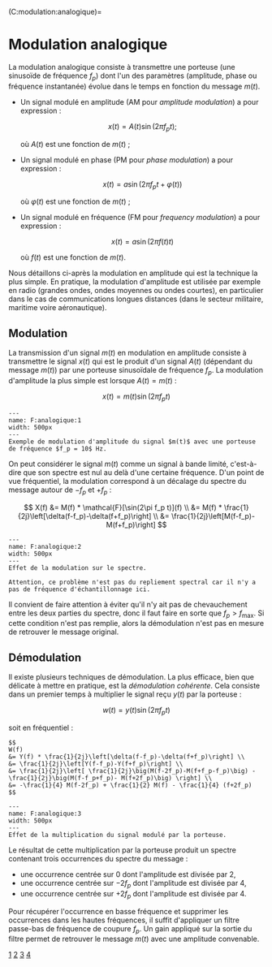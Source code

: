 (C:modulation:analogique)=
# Modulation analogique


La modulation analogique consiste à transmettre une porteuse (une sinusoïde de fréquence $f_p$)
dont l'un des paramètres (amplitude, phase ou fréquence instantanée) évolue dans le temps en fonction du message $m(t)$.
* Un signal modulé en amplitude (AM pour _amplitude modulation_) a pour expression :

  $$
  x(t) = A(t) \sin(2\pi f_p t) ;
  $$

  où $A(t)$ est une fonction de $m(t)$ ;
  
* Un signal modulé en phase (PM pour _phase modulation_) a pour expression :

  $$
  x(t) = a \sin(2\pi f_p t + \varphi(t))
  $$

  où $\varphi(t)$ est une fonction de $m(t)$ ;

* Un signal modulé en fréquence (FM pour _frequency modulation_) a pour expression :

  $$
  x(t) = a \sin(2\pi f(t) t)
  $$

  où $f(t)$ est une fonction de $m(t)$.

Nous détaillons ci-après la modulation en amplitude qui est la technique la plus simple.
En pratique, la modulation d'amplitude est utilisée par exemple en radio
(grandes ondes, ondes moyennes ou ondes courtes),
en particulier dans le cas de communications longues distances
(dans le secteur militaire, maritime voire aéronautique).

## Modulation

La transmission d'un signal $m(t)$ en modulation en amplitude consiste à transmettre le signal $x(t)$
qui est le produit d'un signal $A(t)$ (dépendant du message $m(t)$) par une porteuse sinusoïdale de fréquence $f_p$.
La modulation d'amplitude la plus simple est lorsque $A(t) = m(t)$ :

$$
x(t) = m(t) \sin(2\pi f_p t)
$$

```{figure} modulation-analogique-1.svg
---
name: F:analogique:1
width: 500px
---
Exemple de modulation d'amplitude du signal $m(t)$ avec une porteuse de fréquence $f_p = 10$ Hz.
```

On peut considérer le signal $m(t)$ comme un signal à bande limité,
c'est-à-dire que son spectre est nul au delà d'une certaine fréquence.
D'un point de vue fréquentiel, la modulation correspond à un décalage du spectre du message
autour de $-f_p$ et $+f_p$ :

$$
X(f)
&= M(f) * \mathcal{F}[\sin(2\pi f_p t)](f) \\
&= M(f) * \frac{1}{2j}\left[\delta(f-f_p)-\delta(f+f_p)\right] \\
&= \frac{1}{2j}\left[M(f-f_p)-M(f+f_p)\right]
$$

```{figure} modulation-analogique-2.svg
---
name: F:analogique:2
width: 500px
---
Effet de la modulation sur le spectre.
```

```{margin}
Attention, ce problème n'est pas du repliement spectral car il n'y a pas de fréquence d'échantillonnage ici.
```

Il convient de faire attention à éviter qu'il n'y ait pas de chevauchement
entre les deux parties du spectre, donc il faut faire en sorte que $f_p>f_\text{max}$.
Si cette condition n'est pas remplie, alors la démodulation n'est pas en mesure de retrouver le message original.


## Démodulation

Il existe plusieurs techniques de démodulation.
La plus efficace, bien que délicate à mettre en pratique, est la _démodulation cohérente_.
Cela consiste dans un premier temps à multiplier le signal reçu $y(t)$ par la porteuse :

$$
w(t) = y(t) \sin(2\pi f_p t)
$$

soit en fréquentiel :

```{div} full-width
$$
W(f)
&= Y(f) * \frac{1}{2j}\left[\delta(f-f_p)-\delta(f+f_p)\right] \\
&= \frac{1}{2j}\left[Y(f-f_p)-Y(f+f_p)\right] \\
&= \frac{1}{2j}\left[ \frac{1}{2j}\big(M(f-2f_p)-M(f+f_p-f_p)\big) - \frac{1}{2j}\big(M(f-f_p+f_p)- M(f+2f_p)\big) \right] \\
&= -\frac{1}{4} M(f-2f_p) + \frac{1}{2} M(f) - \frac{1}{4} (f+2f_p)
$$
```

```{figure} modulation-analogique-3.svg
---
name: F:analogique:3
width: 500px
---
Effet de la multiplication du signal modulé par la porteuse.
```

Le résultat de cette multiplication par la porteuse produit un spectre
contenant trois occurrences du spectre du message :
* une occurrence centrée sur $0$ dont l'amplitude est divisée par 2,
* une occurrence centrée sur $-2f_p$ dont l'amplitude est divisée par 4,
* une occurrence centrée sur $+2f_p$ dont l'amplitude est divisée par 4.

Pour récupérer l'occurrence en basse fréquence et supprimer les occurrences
dans les hautes fréquences, il suffit d'appliquer un filtre passe-bas
de fréquence de coupure $f_p$.
Un gain appliqué sur la sortie du filtre permet de retrouver le message $m(t)$
avec une amplitude convenable.


<a class="exercise btn btn-light" href="td.html#exercice-1" role="button">1</a>
<a class="exercise btn btn-light" href="td.html#exercice-2" role="button">2</a>
<a class="exercise btn btn-light" href="td.html#exercice-3" role="button">3</a>
<a class="exercise btn btn-light" href="td.html#exercice-4" role="button">4</a>


<!-- # Modulation angulaire

## Principe

On module la phase du signal modulé :

$$
x(t) = \sin(2\pi f_p t + \varphi(t))
$$

* En modulation de phase, $$\varphi(t) = k \cdot m(t)$ où $k$ est l'_indice de modulation_.
  On doit avoir $k<\pi/\mathrm{max}(m(t))$ pour éviter les ambiguités.

* En modulation de fréquence, $$\varphi(t) = 2\pi k \int_0^t m(\tau) d\tau$
  où $k$ est l'_excursion en fréquence_ et doit respecter $k<f_p$.

## Spectre d'une modulation angulaire

* si $\mathrm{max}(|\varphi(t)|)$ est faible (inférieur à 0,5)

  **FIGURE**

* si $\mathrm{max}(|\varphi(t)|)$ est grand (supérieur à 0,5)

  **FIGURE**
(cf Ventre)

Théorème de Woodward : le module du spectre du signal modulé $y(t)$ a la même forme que la densité de probabilité du message $m(t)$.

## Génération de la modulation

Le principe est de transformer les variations d'amplitude du message en variation de fréquences.

Méthode directe : un oscillateur commandé en tension (VCO : _voltage controlled oscillator_)
transforme les variations d'amplitudes en variation de fréquence.
C'est un circuit électronique constitué de :
* une diode varicap (revient à un condensateurs dont la capacité est fonction de la tension appliquée),
* un circuit oscillant commandé par la diode varicap.

## Génération de la démodulation

Il existe de nombreuses méthodes.
Pour certaines applications, comme en radiodiffusion
où le nombre de récepteurs est très supérieur au nombre d'emetteurs,
il est important d'avoir des techniques de démodulation simples, fiables et peu coûteuses.

Par exemple à l'aide d'une boucle à verrouillage de phase (PLL : _phase locked loop_).

**FIGURE**

La sortie du comparateur de phase est une tension proportionnelle à la différence de phase en entrée. -->

